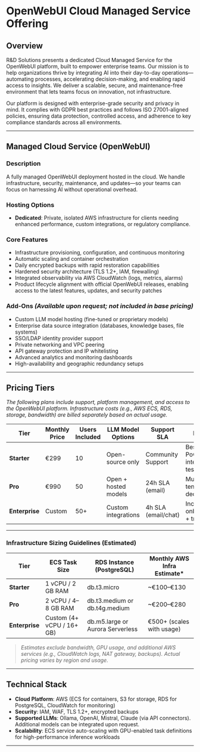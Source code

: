 # OpenWebUI Cloud Managed Service Offering

## Overview

R&D Solutions presents a dedicated Cloud Managed Service for the OpenWebUI platform, built to empower enterprise teams. Our mission is to help organizations thrive by integrating AI into their day-to-day operations—automating processes, accelerating decision-making, and enabling rapid access to insights. We deliver a scalable, secure, and maintenance-free environment that lets teams focus on innovation, not infrastructure.

Our platform is designed with enterprise-grade security and privacy in mind. It complies with GDPR best practices and follows ISO 27001-aligned policies, ensuring data protection, controlled access, and adherence to key compliance standards across all environments.

---

## Managed Cloud Service (OpenWebUI)

### Description

A fully managed OpenWebUI deployment hosted in the cloud. We handle infrastructure, security, maintenance, and updates—so your teams can focus on harnessing AI without operational overhead.

### Hosting Options

- **Dedicated**: Private, isolated AWS infrastructure for clients needing enhanced performance, custom integrations, or regulatory compliance.

### Core Features

- Infrastructure provisioning, configuration, and continuous monitoring
- Automatic scaling and container orchestration
- Daily encrypted backups with rapid restoration capabilities
- Hardened security architecture (TLS 1.2+, IAM, firewalling)
- Integrated observability via AWS CloudWatch (logs, metrics, alarms)
- Product lifecycle alignment with official OpenWebUI releases, enabling access to the latest features, updates, and security patches

### Add-Ons *(Available upon request; not included in base pricing)*

- Custom LLM model hosting (fine-tuned or proprietary models)
- Enterprise data source integration (databases, knowledge bases, file systems)
- SSO/LDAP identity provider support
- Private networking and VPC peering
- API gateway protection and IP whitelisting
- Advanced analytics and monitoring dashboards
- High-availability and geographic redundancy setups

---

## Pricing Tiers

*The following plans include support, platform management, and access to the OpenWebUI platform. Infrastructure costs (e.g., AWS ECS, RDS, storage, bandwidth) are billed separately based on actual usage.*

| Tier           | Monthly Price | Users Included | LLM Model Options    | Support SLA         | Notes                              |
| -------------- | ------------- | -------------- | -------------------- | ------------------- | ---------------------------------- |
| **Starter**    | €299          | 10             | Open-source only     | Community Support   | Best for PoCs and internal testing |
| **Pro**        | €990          | 50             | Open + hosted models | 24h SLA (email)     | Multi-tenant or dedicated          |
| **Enterprise** | Custom        | 50+            | Custom integrations  | 4h SLA (email/chat) | Includes onboarding + training     |

---

### Infrastructure Sizing Guidelines (Estimated)

| Tier           | ECS Task Size             | RDS Instance (PostgreSQL)        | Monthly AWS Infra Estimate\* |
| -------------- | ------------------------- | -------------------------------- | ---------------------------- |
| **Starter**    | 1 vCPU / 2 GB RAM         | db.t3.micro                      | \~€100–€130                  |
| **Pro**        | 2 vCPU / 4–8 GB RAM       | db.t3.medium or db.t4g.medium    | \~€200–€280                  |
| **Enterprise** | Custom (4+ vCPU / 16+ GB) | db.m5.large or Aurora Serverless | €500+ (scales with usage)    |

> *Estimates exclude bandwidth, GPU usage, and additional AWS services (e.g., CloudWatch logs, NAT gateway, backups). Actual pricing varies by region and usage.*

---

## Technical Stack

- **Cloud Platform**: AWS (ECS for containers, S3 for storage, RDS for PostgreSQL, CloudWatch for monitoring)
- **Security**: IAM, WAF, TLS 1.2+, encrypted backups
- **Supported LLMs**: Ollama, OpenAI, Mistral, Claude (via API connectors). Additional models can be integrated upon request.
- **Scalability**: ECS service auto-scaling with GPU-enabled task definitions for high-performance inference workloads

---


